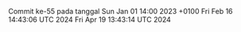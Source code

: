Commit ke-55 pada tanggal Sun Jan 01 14:00 2023 +0100
Fri Feb 16 14:43:06 UTC 2024
Fri Apr 19 13:43:14 UTC 2024
